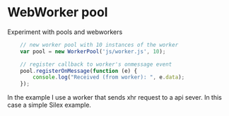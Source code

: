 WebWorker pool
========
Experiment with pools and webworkers

```js
    // new worker pool with 10 instances of the worker
    var pool = new WorkerPool('js/worker.js', 10);

    // register callback to worker's onmessage event
    pool.registerOnMessage(function (e) {
        console.log("Received (from worker): ", e.data);
    });
```

In the example I use a worker that sends xhr request to a api sever. In this case a simple Silex example.
